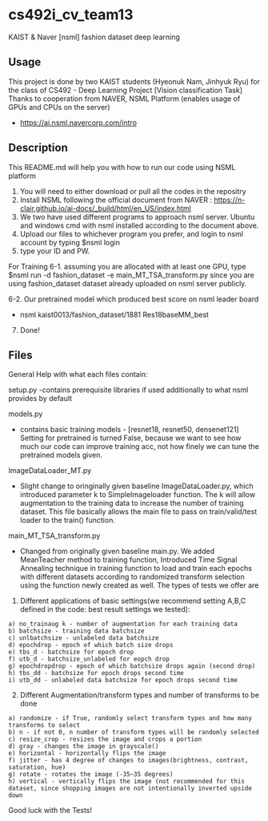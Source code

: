 # cs492i_cv_team13
KAIST &amp; Naver [nsml] fashion dataset deep learning

## Usage
This project is done by two KAIST students (Hyeonuk Nam, Jinhyuk Ryu)
for the class of CS492 - Deep Learning Project [Vision classification Task]
Thanks to cooperation from NAVER, NSML Platform (enables usage of GPUs and CPUs on the server)
 - https://ai.nsml.navercorp.com/intro

## Description
This README.md will help you with how to run our code using NSML platform

1. You will need to either download or pull all the codes in the repositry
2. Install NSML following the official document from NAVER : https://n-clair.github.io/ai-docs/_build/html/en_US/index.html
3. We two have used different programs to approach nsml server. Ubuntu and windows cmd with nsml installed according to the document above.
4. Upload our files to whichever program you prefer, and login to nsml account by typing $nsml login
5. type your ID and PW.

For Training
6-1. assuming you are allocated with at least one GPU, type $nsml run -d fashion_dataset -e main_MT_TSA_transform.py
since you are using fashion_dataset dataset already uploaded on nsml server publicly.

6-2. Our pretrained model which produced best score on nsml leader board
 - nsml kaist0013/fashion_dataset/1881 Res18baseMM_best

7. Done!

## Files
General Help with what each files contain:

setup.py 
 -contains prerequisite libraries if used additionally to what nsml provides by default

models.py 
 - contains basic training models - [resnet18, resnet50, densenet121]
Setting for pretrained is turned False, because we want to see how much our code can improve training acc,
not how finely we can tune the pretrained models given.
            
ImageDataLoader_MT.py 
 - Slight change to oringinally given baseline ImageDataLoader.py, which introduced parameter k to
   SimpleImageloader function. The k will allow augmentation to the training data to increase the number of
   training dataset. This file basically allows the main file to pass on train/valid/test loader to the
   train() function.

main_MT_TSA_transform.py 
 - Changed from originally given baseline main.py. We added MeanTeacher method to training function,
 Introduced Time Signal Annealing technique in training function to load and train each epochs with 
 different datasets according to randomized transform selection using the function newly created as 
 well.
 The types of tests we offer are
  1. Different applications of basic settings(we recommend setting A,B,C defined in the code: best result settings we tested):   
   ```
   a) no_trainaug k - number of augmentation for each training data
   b) batchsize - training data batchsize
   c) unlbatchsize - unlabeled data batchsize
   d) epochdrop - epoch of which batch size drops
   e) tbs_d - batchsize for epoch drop
   f) utb_d - batchsize_unlabeled for eopch drop
   g) epochdropdrop - epoch of which batchsize drops again (second drop)
   h) tbs_dd - batchsize for epoch drops second time
   i) utb_dd - unlabeled data batchsize for epoch drops second time 
   ```                           
  2. Different Augmentation/transform types and number of transforms to be done
   ```
   a) randomize - if True, randomly select transform types and how many transforms to select
   b) n - if not 0, n number of transform types will be randomly selected
   c) resize_crop - resizes the image and crops a portion
   d) gray - changes the image in grayscale()
   e) horizontal - horizontally flips the image
   f) jitter - has 4 degree of changes to images(brightness, contrast, saturation, hue)
   g) rotate - rotates the image (-35~35 degrees)
   h) vertical - vertically flips the image (not recommended for this dataset, since shopping images are not intentionally inverted upside down
   ```
   
Good luck with the Tests!
